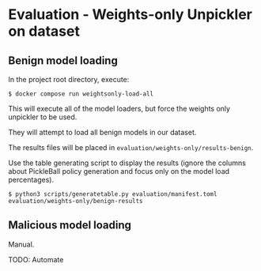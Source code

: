 # Evaluation - Weights-only Unpickler on dataset

## Benign model loading

In the project root directory, execute: 

```
$ docker compose run weightsonly-load-all
```

This will execute all of the model loaders, but force the weights only 
unpickler to be used.

They will attempt to load all benign models in our dataset.

The results files will be placed in `evaluation/weights-only/results-benign`.

Use the table generating script to display the results (ignore the columns about
PickleBall policy generation and focus only on the model load percentages).

```
$ python3 scripts/generatetable.py evaluation/manifest.toml evaluation/weights-only/benign-results
```

## Malicious model loading

Manual.

TODO: Automate
